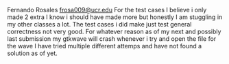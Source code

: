 Fernando Rosales
frosa009@ucr.edu
For the test cases I believe i only made 2 extra I know i should have made more but honestly I am stuggling in my other classes a 
lot. The test cases i did make just test general correctness not very good.
For whatever reason as of my next and possibly last submission my gtkwave will crash whenever i try and open the file for the wave I have tried multiple different attemps and have not found a solution as of yet.
